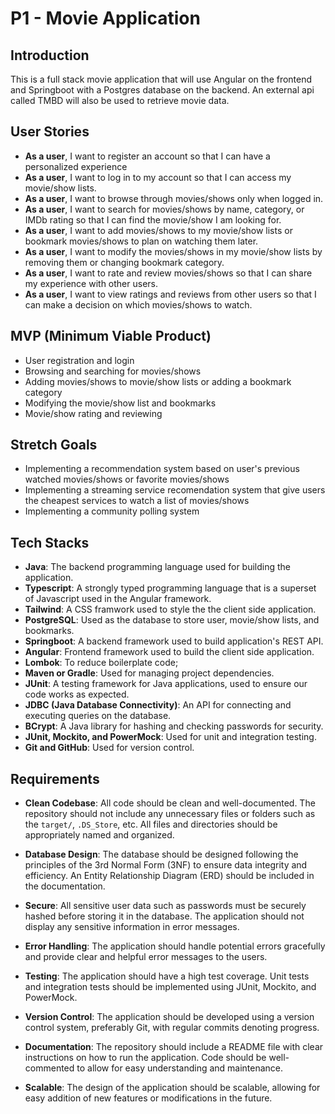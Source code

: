 # P1 - Movie Application

## Introduction

This is a full stack movie application that will use Angular on the frontend and Springboot with a Postgres database on the backend. An external api called TMBD will also be used to retrieve movie data.

## User Stories

- **As a user**, I want to register an account so that I can have a personalized experience
- **As a user**, I want to log in to my account so that I can access my movie/show lists.
- **As a user**, I want to browse through movies/shows only when logged in.
- **As a user**, I want to search for movies/shows by name, category, or IMDb rating so that I can find the movie/show I am looking for.
- **As a user**, I want to add movies/shows to my movie/show lists or bookmark movies/shows to plan on watching them later.
- **As a user**, I want to modify the movies/shows in my movie/show lists by removing them or changing bookmark category.
- **As a user**, I want to rate and review movies/shows so that I can share my experience with other users.
- **As a user**, I want to view ratings and reviews from other users so that I can make a decision on which movies/shows to watch.


## MVP (Minimum Viable Product)

- User registration and login
- Browsing and searching for movies/shows
- Adding movies/shows to movie/show lists or adding a bookmark category
- Modifying the movie/show list and bookmarks
- Movie/show rating and reviewing

## Stretch Goals

- Implementing a recommendation system based on user's previous watched movies/shows or favorite movies/shows
- Implementing a streaming service recomendation system that give users the cheapest services to watch a list of movies/shows
- Implementing a community polling system

## Tech Stacks

- **Java**: The backend programming language used for building the application.
- **Typescript**: A strongly typed programming language that is a superset of Javascript used in the Angular framework.
- **Tailwind**: A CSS framwork used to style the the client side application.
- **PostgreSQL**: Used as the database to store user, movie/show lists, and bookmarks.
- **Springboot**: A backend framework used to build application's REST API.
- **Angular**: Frontend framework used to build the client side application.
- **Lombok**: To reduce boilerplate code;
- **Maven or Gradle**: Used for managing project dependencies.
- **JUnit**: A testing framework for Java applications, used to ensure our code works as expected.
- **JDBC (Java Database Connectivity)**: An API for connecting and executing queries on the database.
- **BCrypt**: A Java library for hashing and checking passwords for security.
- **JUnit, Mockito, and PowerMock**: Used for unit and integration testing.
- **Git and GitHub**: Used for version control.

## Requirements

- **Clean Codebase**: All code should be clean and well-documented. The repository should not include any unnecessary files or folders such as the `target/`, `.DS_Store`, etc. All files and directories should be appropriately named and organized.

- **Database Design**: The database should be designed following the principles of the 3rd Normal Form (3NF) to ensure data integrity and efficiency. An Entity Relationship Diagram (ERD) should be included in the documentation.

- **Secure**: All sensitive user data such as passwords must be securely hashed before storing it in the database. The application should not display any sensitive information in error messages.

- **Error Handling**: The application should handle potential errors gracefully and provide clear and helpful error messages to the users.

- **Testing**: The application should have a high test coverage. Unit tests and integration tests should be implemented using JUnit, Mockito, and PowerMock.

- **Version Control**: The application should be developed using a version control system, preferably Git, with regular commits denoting progress.

- **Documentation**: The repository should include a README file with clear instructions on how to run the application. Code should be well-commented to allow for easy understanding and maintenance.

- **Scalable**: The design of the application should be scalable, allowing for easy addition of new features or modifications in the future.
